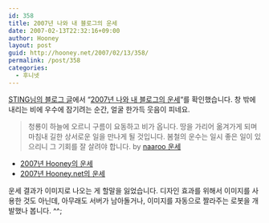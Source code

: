 ```yaml
---
id: 358
title: 2007년 나와 내 블로그의 운세
date: 2007-02-13T22:32:16+09:00
author: Hooney
layout: post
guid: http://hooney.net/2007/02/13/358/
permalink: /post/358
categories:
  - 후니넷
---
```

[STING님의 블로그 글](http://sting.egloos.com/1509346)에서 &#8220;[2007년 나와 내 블로그의 운세](http://www.naaroo.com/unse/index.html)&#8220;를 확인했습니다. 창 밖에 내리는 비에 우수에 잠기려는 순간, 얼굴 한가득 웃음이 피네요.

> 청룡이 하늘에 오르니 구름이 요동하고 비가 옵니다. 땅을 가리어 옮겨가게 되며 마침내 길한 상서로운 일을 만나게 될 것입니다. 봄철의 운수는 일시 좋은 일이 있으리니 그 기회를 잘 살려야 합니다. by [naaroo 운세](http://www.naaroo.com/unse/index.html)

  * [2007년 Hooney의 운세](http://www.naaroo.com/unse/unse.html?username=%EC%A1%B0%ED%9B%88&sex=1&birthyear=1978&birthmonth=6&birthdate=9&birthhour=20&birthcal=1&targetyear=2007&blogurl=http%3A%2F%2Fhooney.net)
  * [2007년 Hooney.net의 운세](http://www.naaroo.com/unse/unse.html?username=%EC%A1%B0%ED%9B%88&sex=1&birthyear=1978&birthmonth=6&birthdate=9&birthhour=20&birthcal=1&targetyear=2007&blogurl=http%3A%2F%2Fhooney.net&blog=1)

운세 결과가 이미지로 나오는 게 할말을 잃었습니다. 디자인 효과를 위해서 이미지를 사용한 것도 아닌데, 아무래도 서버가 남아돌거나, 이미지를 자동으로 짤라주는 로봇을 개발했나 봅니다. ^^;